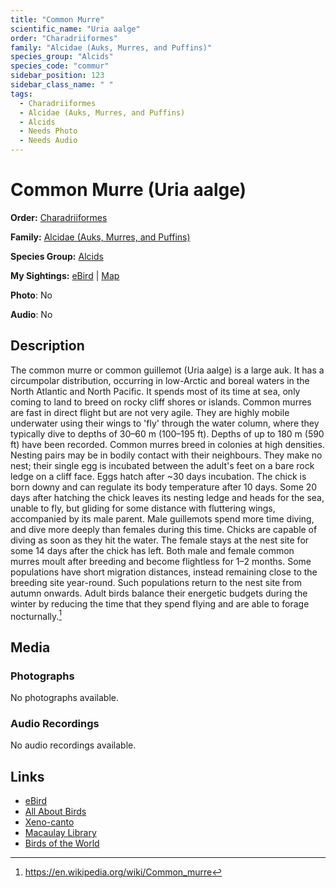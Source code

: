 ```yaml
---
title: "Common Murre"
scientific_name: "Uria aalge"
order: "Charadriiformes"
family: "Alcidae (Auks, Murres, and Puffins)"
species_group: "Alcids"
species_code: "commur"
sidebar_position: 123
sidebar_class_name: " "
tags: 
  - Charadriiformes
  - Alcidae (Auks, Murres, and Puffins)
  - Alcids
  - Needs Photo
  - Needs Audio
---
```


# Common Murre (Uria aalge)

**Order:** [Charadriiformes](/tags/charadriiformes)

**Family:** [Alcidae (Auks, Murres, and Puffins)](/tags/alcidae-auks-murres-and-puffins)

**Species Group:** [Alcids](/tags/alcids)

**My Sightings:** [eBird](https://ebird.org/lifelist?r=world&time=life&spp=commur) | [Map](/map?species_code=commur)

**Photo**: No 

**Audio**: No

## Description
The common murre or common guillemot (Uria aalge) is a large auk. It has a circumpolar distribution, occurring in low-Arctic and boreal waters in the North Atlantic and North Pacific. It spends most of its time at sea, only coming to land to breed on rocky cliff shores or islands.
Common murres are fast in direct flight but are not very agile. They are highly mobile underwater using their wings to 'fly' through the water column, where they typically dive to depths of 30–60 m (100–195 ft). Depths of up to 180 m (590 ft) have been recorded.
Common murres breed in colonies at high densities. Nesting pairs may be in bodily contact with their neighbours. They make no nest; their single egg is incubated between the adult's feet on a bare rock ledge on a cliff face. Eggs hatch after ~30 days incubation. The chick is born downy and can regulate its body temperature after 10 days. Some 20 days after hatching the chick leaves its nesting ledge and heads for the sea, unable to fly, but gliding for some distance with fluttering wings, accompanied by its male parent. Male guillemots spend more time diving, and dive more deeply than females during this time. Chicks are capable of diving as soon as they hit the water. The female stays at the nest site for some 14 days after the chick has left.
Both male and female common murres moult after breeding and become flightless for 1–2 months. Some populations have short migration distances, instead remaining close to the breeding site year-round. Such populations return to the nest site from autumn onwards. Adult birds balance their energetic budgets during the winter by reducing the time that they spend flying and are able to forage nocturnally.[^1]

[^1]: https://en.wikipedia.org/wiki/Common_murre

## Media
### Photographs
No photographs available.

### Audio Recordings
No audio recordings available.

## Links
* [eBird](https://ebird.org/species/commur) 
* [All About Birds](https://www.allaboutbirds.org/guide/commur) 
* [Xeno-canto](https://www.xeno-canto.org/species/uria-aalge) 
* [Macaulay Library](https://search.macaulaylibrary.org/catalog?taxonCode=commur&sort=rating_rank_desc)
* [Birds of the World](https://birdsoftheworld.org/bow/species/commur)
